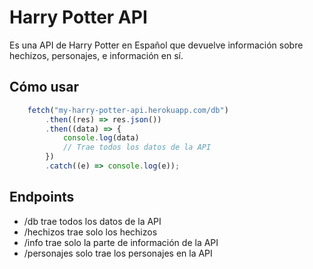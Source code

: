 # Harry Potter API

Es una API de Harry Potter en Español que devuelve información sobre hechizos, personajes, e información en sí.

## Cómo usar
```javascript
	fetch("my-harry-potter-api.herokuapp.com/db")
		.then((res) => res.json())
		.then((data) => {
			console.log(data)
			// Trae todos los datos de la API
		})
		.catch((e) => console.log(e));
```
## Endpoints
- /db trae todos los datos de la API
- /hechizos trae solo los hechizos
- /info trae solo la parte de información de la API
- /personajes solo trae los personajes en la API